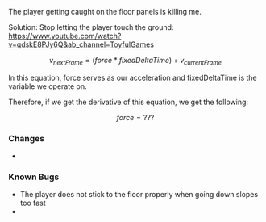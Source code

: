 The player getting caught on the floor panels is killing me.

Solution: Stop letting the player touch the ground:
<https://www.youtube.com/watch?v=qdskE8PJy6Q&ab_channel=ToyfulGames>

$${v_{nextFrame} = (force * fixedDeltaTime) + v_{currentFrame}}$$

In this equation, force serves as our acceleration and fixedDeltaTime is the variable we operate on.

Therefore, if we get the derivative of this equation, we get the following:

$${force = ???}$$

### Changes
- 

### Known Bugs
- The player does not stick to the floor properly when going down slopes too fast
- 